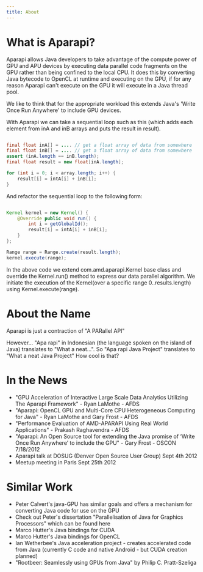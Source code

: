 ```yaml
---
title: About
---
```

# What is Aparapi?

Aparapi allows Java developers to take advantage of the compute power of GPU and APU devices by executing data parallel code fragments on the GPU rather than being confined to the local CPU. It does this by converting Java bytecode to OpenCL at runtime and executing on the GPU, if for any reason Aparapi can't execute on the GPU it will execute in a Java thread pool.

We like to think that for the appropriate workload this extends Java's 'Write Once Run Anywhere' to include GPU devices.

With Aparapi we can take a sequential loop such as this (which adds each element from inA and inB arrays and puts the result in result).

```java

final float inA[] = .... // get a float array of data from somewhere
final float inB[] = .... // get a float array of data from somewhere
assert (inA.length == inB.length);
final float result = new float[inA.length];

for (int i = 0; i < array.length; i++) {
    result[i] = intA[i] + inB[i];
}
```

And refactor the sequential loop to the following form:

```java

Kernel kernel = new Kernel() {
    @Override public void run() {
        int i = getGlobalId();
        result[i] = intA[i] + inB[i];
    }
};

Range range = Range.create(result.length);
kernel.execute(range);
```

In the above code we extend com.amd.aparapi.Kernel base class and override the Kernel.run() method to express our data parallel algorithm. We initiate the execution of the Kernel(over a specific range 0..results.length) using Kernel.execute(range).

# About the Name

Aparapi is just a contraction of "A PARallel API"

However... "Apa rapi" in Indonesian (the language spoken on the island of Java) translates to "What a neat...". So "Apa rapi Java Project" translates to "What a neat Java Project" How cool is that?

# In the News

* "GPU Acceleration of Interactive Large Scale Data Analytics Utilizing The Aparapi Framework" - Ryan LaMothe - AFDS
* "Aparapi: OpenCL GPU and Multi-Core CPU Heterogeneous Computing for Java" - Ryan LaMothe and Gary Frost - AFDS
* "Performance Evaluation of AMD-APARAPI Using Real World Applications" - Prakash Raghavendra - AFDS
* "Aparapi: An Open Source tool for extending the Java promise of ‘Write Once Run Anywhere’ to include the GPU" - Gary Frost - OSCON 7/18/2012
* Aparapi talk at DOSUG (Denver Open Source User Group) Sept 4th 2012
* Meetup meeting in Paris Sept 25th 2012

# Similar Work

* Peter Calvert's java-GPU has similar goals and offers a mechanism for converting Java code for use on the GPU
* Check out Peter's dissertation "Parallelisation of Java for Graphics Processors" which can be found here
* Marco Hutter's Java bindings for CUDA
* Marco Hutter's Java bindings for OpenCL
* Ian Wetherbee's Java acceleration project - creates accelerated code from Java (currently C code and native Android - but CUDA creation planned)
* "Rootbeer: Seamlessly using GPUs from Java" by Philip C. Pratt-Szeliga